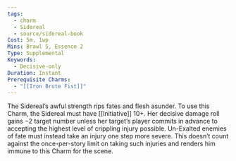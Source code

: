 ```yaml
---
tags:
  - charm
  - Sidereal
  - source/sidereal-book
Cost: 5m, 1wp
Mins: Brawl 5, Essence 2
Type: Supplemental
Keywords:
  - Decisive-only
Duration: Instant
Prerequisite Charms:
  - "[[Iron Brute Fist]]"
---
```

The Sidereal’s awful strength rips fates and flesh asunder. To use this Charm, the Sidereal must have [[Initiative]] 10+. Her decisive damage roll gains −2 target number unless her target’s player commits in advance to accepting the highest level of crippling injury possible. Un-Exalted enemies of fate must instead take an injury one step more severe. This doesn’t count against the once-per-story limit on taking such injuries and renders him immune to this Charm for the scene.